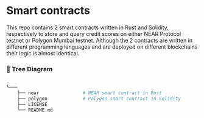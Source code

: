 # Smart contracts

This repo contains 2 smart contracts written in Rust and Solidity, respectively to store and query credit scores on either NEAR Protocol testnet or Polygon Mumbai testnet. Although the 2 contracts are written in different programming languages and are deployed on different blockchains their logic is almost identical.

### :cactus: Tree Diagram
```bash
.
└─── 
    ├── near                # NEAR smart contract in Rust
    ├── polygon             # Polygon smart contract in Solidity
    ├── LICENSE
    └── README.md
```